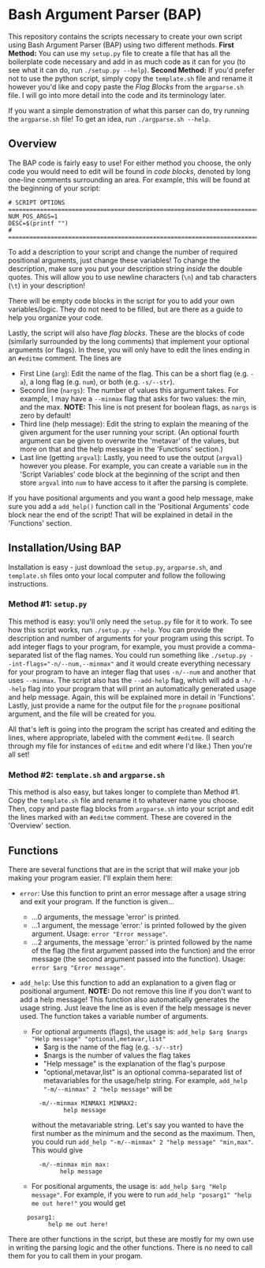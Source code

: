 # Bash Argument Parser (BAP)

This repository contains the scripts necessary to create your own script using Bash Argument Parser (BAP) using two different methods. 
**First Method:** You can use my `setup.py` file to create a file that has all the boilerplate code necessary and add in as much code as it 
can for you (to see what it can do, run `./setup.py --help`). 
**Second Method:** If you'd prefer not to use the python script, simply copy the `template.sh` file and rename it however you'd like 
and copy paste the *Flag Blocks* from the `argparse.sh` file. I will go into more detail into the code and its terminology later.

If you want a simple demonstration of what this parser can do, try running the `argparse.sh` file! To get an idea, run `./argparse.sh --help`.

## Overview
The BAP code is fairly easy to use! For either method you choose, the only code you would need to edit will be found in *code blocks*, 
denoted by long one-line comments surrounding an area. For example, this will be found at the beginning of your script:

```
# SCRIPT OPTIONS ================================================================================
NUM_POS_ARGS=1
DESC=$(printf "")
# ===============================================================================================
```
To add a description to your script and change the number of required positional arguments, just change these variables! 
To change the description, make sure you put your description string *inside* the double quotes. This will allow you to
use newline characters (`\n`) and tab characters (`\t`) in your description!

There will be empty code blocks in the script for you to add your own variables/logic. They do not need to be filled, but are there as a guide to help you
organize your code.

Lastly, the script will also have *flag blocks*. These are the blocks of code (similarly surrounded by the long comments) that implement your optional
arguments (or flags). In these, you will only have to edit the lines ending in an `#editme` comment. The lines are 

* First Line (`arg`): Edit the name of the flag. This can be a short flag (e.g. `-a`), a long flag (e.g. `num`), or both (e.g. `-s/--str`).
* Second line (`nargs`): The number of values this argument takes. For example, I may have a `--minmax` flag that asks for two values: the min, and the max. 
**NOTE:** This line is not present for boolean flags, as `nargs` is zero by default!
* Third line (help message): Edit the string to explain the meaning of the given argument for the user running your script. 
(An optional fourth argument can be given to overwrite the 'metavar' of the values, but more on that and the help message in the 'Functions' section.)
* Last line (getting `argval`): Lastly, you need to use the output (`argval`) however you please. For example, you can create a variable `num` in the 'Script Variables' code block at the beginning of the script and then store `argval` into `num` to have access to it after the parsing is complete.

If you have positional arguments and you want a good help message, make sure you add a `add_help()` function call in 
the 'Positional Arguments' code block near the end of the script! That will be explained in detail in the 'Functions' section.

## Installation/Using BAP

Installation is easy - just download the `setup.py`, `argparse.sh`, and `template.sh` files onto your local computer and follow the following instructions.

### Method #1: `setup.py`

This method is easy: you'll only need the `setup.py` file for it to work. To see how this script works, run `./setup.py --help`. 
You can provide the description and number of arguments for your program using this script. To add integer flags to your
program, for example, you must provide a comma-separated list of the flag names. You could run something like `./setup.py --int-flags="-n/--num,--minmax"` 
and it would create everything necessary for your program to have an integer flag that uses `-n/--num` and another that uses `--minmax`.
The script also has the `--add-help` flag, which will add a `-h/--help` flag into your program that will print an automatically generated 
usage and help message. Again, this will be explained more in detail in 'Functions'. Lastly, just provide a name for the output file for the `progname`
positional argument, and the file will be created for you.

All that's left is going into the program the script has created and editing the lines, where appropriate, labeled with the comment `#editme`. (I search through
my file for instances of `editme` and edit where I'd like.) Then you're all set!

### Method #2: `template.sh` and `argparse.sh`

This method is also easy, but takes longer to complete than Method #1. Copy the `template.sh` file and rename it to whatever name you choose. Then, copy and paste
flag blocks from `argparse.sh` into your script and edit the lines marked with an `#editme` comment. These are covered in the 'Overview' section.

## Functions

There are several functions that are in the script that will make your job making your program easier. I'll explain them here:

* `error`: Use this function to print an error message after a usage string and exit your program. If the function is given...
  * ...0 arguments, the message 'error' is printed.
  * ...1 argument, the message 'error:' is printed followed by the given argument. Usage: `error "Error message"`.
  * ...2 arguments, the message 'error:' is printed followed by the name of the flag (the first argument passed into the function) and the 
  error message (the second argument passed into the function). Usage: `error $arg "Error message"`.

* `add_help`: Use this function to add an explanation to a given flag or positional argument. **NOTE:** Do not remove this line if you don't want to add 
a help message! This function also automatically generates the usage string. Just leave the line as is even if the help message is never used. 
The function takes a variable number of arguments.
  * For optional arguments (flags), the usage is: `add_help $arg $nargs "Help message" "optional,metavar,list"`
    * $arg is the name of the flag (e.g. `-s/--str`)
    * $nargs is the number of values the flag takes
    * "Help message" is the explanation of the flag's purpose
    * "optional,metavar,list" is an optional comma-separated list of metavariables for the usage/help string. 
    For example, `add_help "-m/--minmax" 2 "help message"` will be
    ```
      -m/--minmax MINMAX1 MINMAX2:
             help message
    ```
    without the metavariable string. Let's say you wanted to have the first number as the minimum and the second as the maximum. 
    Then, you could run `add_help "-m/--minmax" 2 "help message" "min,max"`. This would give
    ```
      -m/--minmax min max:
            help message
    ```
  * For positional arguments, the usage is: `add_help $arg "Help message"`. For example, if you were to run `add_help "posarg1" "help me out here!"`
  you would get
  ```
    posarg1:
          help me out here!
  ```

There are other functions in the script, but these are mostly for my own use in writing the parsing logic and the other functions. 
There is no need to call them for you to call them in your progam.
